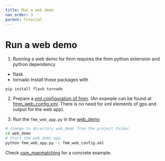 ```yaml
---
title: Run a web demo
nav_order: 3
parent: Tutorial
---
```


# Run a web demo

1. Running a web demo for fmm requires the fmm python extension and python dependency
- flask
- tornado
Install those packages with
```
pip install flask tornado
```

2. Prepare a [xml configuration of fmm](/docs/documentation/configuration/#fmm). (An example can be found at [fmm_web_config.xml](https://github.com/cyang-kth/osm_mapmatching/blob/master/fmm_web_config.xml). There is no need for xml elements of gps and output for the web app).  

3. Run the `fmm_web_app.py` in the [web_demo](https://github.com/cyang-kth/fmm/tree/master/web_demo)
```bash
# change to directory web_demo from the project folder
cd web_demo
# Start the web demo app
python fmm_web_app.py -c fmm_web_config.xml
```

Check [osm_mapmatching](https://github.com/cyang-kth/osm_mapmatching) for a concrete example.
